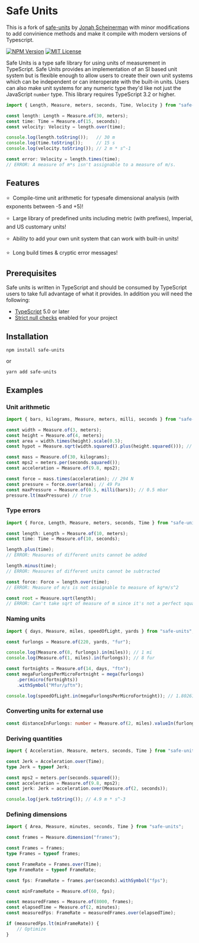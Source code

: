 # Safe Units

This is a fork of [safe-units](https://github.com/jscheiny/safe-units) by [Jonah Scheinerman](https://github.com/jscheiny) with minor modifications to add convinience methods and make it compile with modern versions of Typescript.

[![NPM Version](https://img.shields.io/npm/v/safe-units.svg)](https://www.npmjs.com/package/@fractorysolutions/safe-units) [![MIT License](https://img.shields.io/npm/l/safe-units.svg)](https://github.com/jscheiny/safe-units/blob/master/LICENSE)

Safe Units is a type safe library for using units of measurement in TypeScript.  Safe Units provides an implementation of an SI based unit system but is flexible enough to allow users to create their own unit systems which can be independent or can interoperate with the built-in units. Users can also make unit systems for any numeric type they'd like not just the JavaScript `number` type. This library requires TypeScript 3.2 or higher.

```typescript
import { Length, Measure, meters, seconds, Time, Velocity } from "safe-units";

const length: Length = Measure.of(30, meters);
const time: Time = Measure.of(15, seconds);
const velocity: Velocity = length.over(time);

console.log(length.toString());   // 30 m
console.log(time.toString());     // 15 s
console.log(velocity.toString()); // 2 m * s^-1

const error: Velocity = length.times(time);
// ERROR: A measure of m*s isn't assignable to a measure of m/s.
```

## Features

⭐&nbsp; Compile-time unit arithmetic for typesafe dimensional analysis (with exponents between -5 and +5)!

⭐&nbsp; Large library of predefined units including metric (with prefixes), Imperial, and US customary units!

⭐&nbsp; Ability to add your own unit system that can work with built-in units!

⭐&nbsp; Long build times & cryptic error messages!

## Prerequisites

Safe units is written in TypeScript and should be consumed by TypeScript users to take full advantage of what it provides. In addition you will need the following:

- [TypeScript](http://www.typescriptlang.org/) 5.0 or later
- [Strict null checks](https://www.typescriptlang.org/docs/handbook/compiler-options.html) enabled for your project

## Installation

```
npm install safe-units
```

or 

```
yarn add safe-units
```

## Examples

### Unit arithmetic

```typescript
import { bars, kilograms, Measure, meters, milli, seconds } from "safe-units";

const width = Measure.of(3, meters);
const height = Measure.of(4, meters);
const area = width.times(height).scale(0.5);
const hypot = Measure.sqrt(width.squared().plus(height.squared())); // 5 m

const mass = Measure.of(30, kilograms);
const mps2 = meters.per(seconds.squared());
const acceleration = Measure.of(9.8, mps2);

const force = mass.times(acceleration); // 294 N
const pressure = force.over(area); // 49 Pa
const maxPressure = Measure.of(0.5, milli(bars)); // 0.5 mbar
pressure.lt(maxPressure) // true
```

### Type errors

```typescript
import { Force, Length, Measure, meters, seconds, Time } from "safe-units";

const length: Length = Measure.of(10, meters);
const time: Time = Measure.of(10, seconds);

length.plus(time);
// ERROR: Measures of different units cannot be added

length.minus(time);
// ERROR: Measures of different units cannot be subtracted

const force: Force = length.over(time);
// ERROR: Measure of m/s is not assignable to measure of kg*m/s^2

const root = Measure.sqrt(length);
// ERROR: Can't take sqrt of measure of m since it's not a perfect square
```

### Naming units

```typescript
import { days, Measure, miles, speedOfLight, yards } from "safe-units";

const furlongs = Measure.of(220, yards, "fur");

console.log(Measure.of(8, furlongs).in(miles)); // 1 mi
console.log(Measure.of(1, miles).in(furlongs)); // 8 fur

const fortnights = Measure.of(14, days, "ftn");
const megaFurlongsPerMicroFortnight = mega(furlongs)
    .per(micro(fortnights))
    .withSymbol("Mfur/µftn");

console.log(speedOfLight.in(megaFurlongsPerMicroFortnight)); // 1.8026174997852542 Mfur/µftn
```

### Converting units for external use
```typescript
const distanceInFurlongs: number = Measure.of(2, miles).valueIn(furlongs); // 16
```
### Deriving quantities

```typescript
import { Acceleration, Measure, meters, seconds, Time } from "safe-units";

const Jerk = Acceleration.over(Time);
type Jerk = typeof Jerk;

const mps2 = meters.per(seconds.squared());
const acceleration = Measure.of(9.8, mps2);
const jerk: Jerk = acceleration.over(Measure.of(2, seconds));

console.log(jerk.toString()); // 4.9 m * s^-3
```

### Defining dimensions

```typescript
import { Area, Measure, minutes, seconds, Time } from "safe-units";

const frames = Measure.dimension("frames");

const Frames = frames;
type Frames = typeof frames;

const FrameRate = Frames.over(Time);
type FrameRate = typeof FrameRate;

const fps: FrameRate = frames.per(seconds).withSymbol("fps");

const minFrameRate = Measure.of(60, fps);

const measuredFrames = Measure.of(8000, frames);
const elapsedTime = Measure.of(2, minutes);
const measuredFps: FrameRate = measuredFrames.over(elapsedTime);

if (measuredFps.lt(minFrameRate)) {
    // Optimize
}
```
